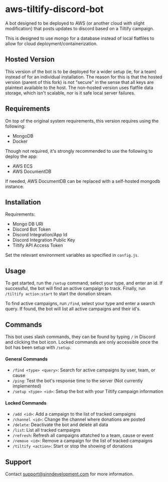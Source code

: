 # aws-tiltify-discord-bot
A bot designed to be deployed to AWS (or another cloud with slight modification) that posts updates to discord based on a Tiltify campaign.

This is designed to use mongo for a database instead of local flatfiles to allow for cloud deployment/containerization.

## Hosted Version
This version of the bot is to be deployed for a wider setup (ie, for a team) instead of for an individual installation.
The reason for this is that the hosted version (parent of this fork) is not "secure" in the sense that all keys are 
plaintext available to the host. The non-hosted version uses flatfile data storage, which isn't scalable, nor is it safe
local server failures.

## Requirements
On top of the original system requirements, this version requires using the following:
- MongoDB
- Docker

Though not required, it's strongly recommended to use the following to deploy the app:
- AWS ECS
- AWS DocumentDB

If needed, AWS DocumentDB can be replaced with a self-hosted mongodb instance.


## Installation
Requirements:
- Mongo DB URI
- Discord Bot Token
- Discord Integration/App Id
- Discord Integration Public Key
- Tiltify API Access Token

Set the relevant environment variables as specified in `config.js`.

## Usage
To get started, run the `/setup` command, select your type, and enter an id. If successful, the bot will find an active 
campaign to track. Finally, run `/tiltify action:start` to start the donation stream.

To find active campaigns, run `/find`, select your type and enter a search query. If found, the bot will list all active
campaigns and their id's.

## Commands
This bot uses slash commands, they can be found by typing `/` in Discord and clicking the bot icon. Locked commands are 
only accessible once the bot has been setup with `/setup`.

#### General Commands
- `/find <type> <query>`: Search for active campaigns by user, team, or cause
- `/ping`: Test the bot's response time to the server (Not currently implemented)
- `/setup <type> <id>`: Setup the bot with your Tiltify campaign information

#### Locked Commands
- `/add <id>`: Add a campaign to the list of tracked campaigns
- `/channel <id>`: Change the channel where donations are posted
- `/delete`: Deactivate the bot and delete all data
- `/list`: List all tracked campaigns
- `/refresh`: Refresh all campaigns attatched to a team, cause or event
- `/remove <id>`: Remove a campaign for the list of tracked campaigns
- `/tiltify <action>`: Start or stop the showing of donations

## Support
Contact support@sinndevelopment.com for more information.
